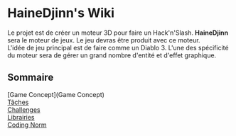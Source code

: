 # HaineDjinn's Wiki
Le projet est de créer un moteur 3D pour faire un Hack'n'Slash. **HaineDjinn** sera le moteur de jeux. Le jeu devras être produit avec ce moteur.  
L'idée de jeu principal est de faire comme un Diablo 3. L'une des spécificité du moteur sera de gérer un grand nombre d'entité et d'effet graphique.

## Sommaire 
[Game Concept](Game Concept)  
[Tâches](Tâches)  
[Challenges](Challenges)  
[Librairies](Librairies)  
[Coding Norm](Norme)